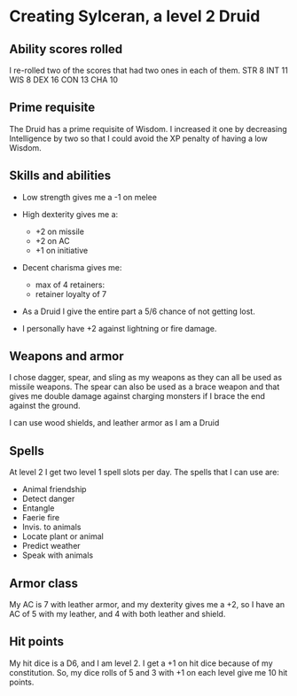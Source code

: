 Creating Sylceran, a level 2 Druid
==================================

Ability scores rolled
---------------------

I re-rolled two of the scores that had two ones in each of them.
STR 8
INT 11
WIS 8
DEX 16
CON 13
CHA 10

Prime requisite
---------------------

The Druid has a prime requisite of Wisdom.  I increased it one by decreasing Intelligence by two so that I could avoid the XP penalty of having a low Wisdom.

Skills and abilities
---------------------

 - Low strength gives me a -1 on melee
 - High dexterity gives me a:
    - +2 on missile 
    - +2 on AC 
    - +1 on initiative
 - Decent charisma gives me:
    - max of 4 retainers:
    - retainer loyalty of 7

 - As a Druid I give the entire part a 5/6 chance of not getting lost.
 - I personally have +2 against lightning or fire damage.

Weapons and armor
---------------------

I chose dagger, spear, and sling as my weapons as they can all be used
as missile weapons.  The spear can also be used as a brace weapon and
that gives me double damage against charging monsters if I brace the
end against the ground.

I can use wood shields, and leather armor as I am a Druid

Spells
---------------------
At level 2 I get two level 1 spell slots per day.  The spells that I can use are:

 - Animal friendship 
 - Detect danger
 - Entangle
 - Faerie fire
 - Invis. to animals
 - Locate plant or animal
 - Predict weather
 - Speak with animals

Armor class
---------------------
My AC is 7 with leather armor, and my dexterity gives me a +2, so I
have an AC of 5 with my leather, and 4 with both leather and shield.

Hit points
---------------------
My hit dice is a D6, and I am level 2.  I get a +1 on hit dice
because of my constitution.  So, my dice rolls of 5 and 3 with +1 on
each level give me 10 hit points.
